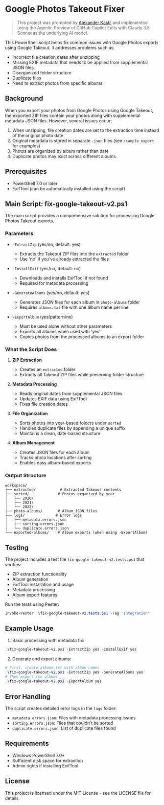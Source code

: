# Google Photos Takeout Fixer

> This project was prompted by [Alexander Kastil](https://www.linkedin.com/in/alexander-kastil-3bb26511a/) and implemented using the Agentic Preview of GitHub Copilot Edits with Claude 3.5 Sonnet as the underlying AI model.

This PowerShell script helps fix common issues with Google Photos exports using Google Takeout. It addresses problems such as:

- Incorrect file creation dates after unzipping
- Missing EXIF metadata that needs to be applied from supplemental JSON files
- Disorganized folder structure
- Duplicate files
- Need to extract photos from specific albums

## Background

When you export your photos from Google Photos using Google Takeout, the exported ZIP files contain your photos along with supplemental metadata JSON files. However, several issues occur:

1. When unzipping, file creation dates are set to the extraction time instead of the original photo date
2. Original metadata is stored in separate `.json` files (see `/sample_export` for examples)
3. Photos are organized by album rather than date
4. Duplicate photos may exist across different albums

## Prerequisites

- PowerShell 7.0 or later
- ExifTool (can be automatically installed using the script)

## Main Script: fix-google-takeout-v2.ps1

The main script provides a comprehensive solution for processing Google Photos Takeout exports.

### Parameters

- `-ExtractZip` (yes/no, default: yes)

  - Extracts the Takeout ZIP files into the `extracted` folder
  - Use 'no' if you've already extracted the files

- `-InstallExif` (yes/no, default: no)

  - Downloads and installs ExifTool if not found
  - Required for metadata processing

- `-GenerateAlbums` (yes/no, default: yes)

  - Generates JSON files for each album in `photo-albums` folder
  - Requires `albums.txt` file with one album name per line

- `-ExportAlbum` (yes/pattern/no)
  - Must be used alone without other parameters
  - Exports all albums when used with 'yes'
  - Copies photos from the processed albums to an export folder

### What the Script Does

1. **ZIP Extraction**

   - Creates an `extracted` folder
   - Extracts all Takeout ZIP files while preserving folder structure

2. **Metadata Processing**

   - Reads original dates from supplemental JSON files
   - Updates EXIF data using ExifTool
   - Fixes file creation dates

3. **File Organization**

   - Sorts photos into year-based folders under `sorted`
   - Handles duplicate files by appending a unique suffix
   - Maintains a clean, date-based structure

4. **Album Management**
   - Creates JSON files for each album
   - Tracks photo locations after sorting
   - Enables easy album-based exports

### Output Structure

```
workspace/
├── extracted/           # Extracted Takeout contents
├── sorted/             # Photos organized by year
│   ├── 2020/
│   ├── 2021/
│   └── 2022/
├── photo-albums/       # Album JSON files
├── logs/              # Error logs
│   ├── metadata.errors.json
│   ├── sorting.errors.json
│   └── duplicate.errors.json
└── exported-albums/    # Album exports (when using -ExportAlbum)
```

## Testing

The project includes a test file `fix-google-takeout-v2.tests.ps1` that verifies:

- ZIP extraction functionality
- Album generation
- ExifTool installation and usage
- Metadata processing
- Album export features

Run the tests using Pester:

```powershell
Invoke-Pester .\fix-google-takeout-v2.tests.ps1 -Tag "Integration"
```

## Example Usage

1. Basic processing with metadata fix:

```powershell
.\fix-google-takeout-v2.ps1 -ExtractZip yes -InstallExif yes
```

2. Generate and export albums:

```powershell
# First, create albums.txt with album names
.\fix-google-takeout-v2.ps1 -ExtractZip yes -GenerateAlbums yes
# Then export the albums
.\fix-google-takeout-v2.ps1 -ExportAlbum yes
```

## Error Handling

The script creates detailed error logs in the `logs` folder:

- `metadata.errors.json`: Files with metadata processing issues
- `sorting.errors.json`: Files that couldn't be sorted
- `duplicate.errors.json`: List of duplicate files found

## Requirements

- Windows PowerShell 7.0+
- Sufficient disk space for extraction
- Admin rights if installing ExifTool

## License

This project is licensed under the MIT License - see the LICENSE file for details.

